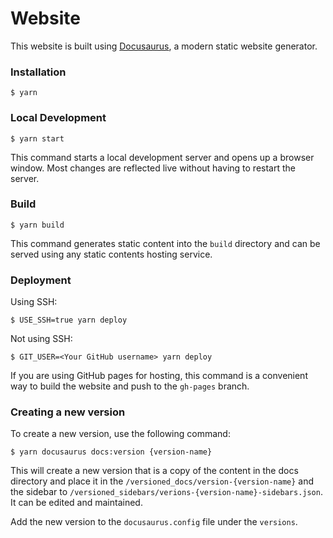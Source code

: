 # Website

This website is built using [Docusaurus](https://docusaurus.io/), a modern static website generator.

### Installation

```
$ yarn
```

### Local Development

```
$ yarn start
```

This command starts a local development server and opens up a browser window. Most changes are reflected live without having to restart the server.

### Build

```
$ yarn build
```

This command generates static content into the `build` directory and can be served using any static contents hosting service.

### Deployment

Using SSH:

```
$ USE_SSH=true yarn deploy
```

Not using SSH:

```
$ GIT_USER=<Your GitHub username> yarn deploy
```

If you are using GitHub pages for hosting, this command is a convenient way to build the website and push to the `gh-pages` branch.

### Creating a new version

To create a new version, use the following command:

```
$ yarn docusaurus docs:version {version-name}
```

This will create a new version that is a copy of the content in the docs directory and place it in the `/versioned_docs/version-{version-name}` and the sidebar to `/versioned_sidebars/verions-{version-name}-sidebars.json`. It can be edited and maintained.

Add the new version to the `docusaurus.config` file under the `versions`.